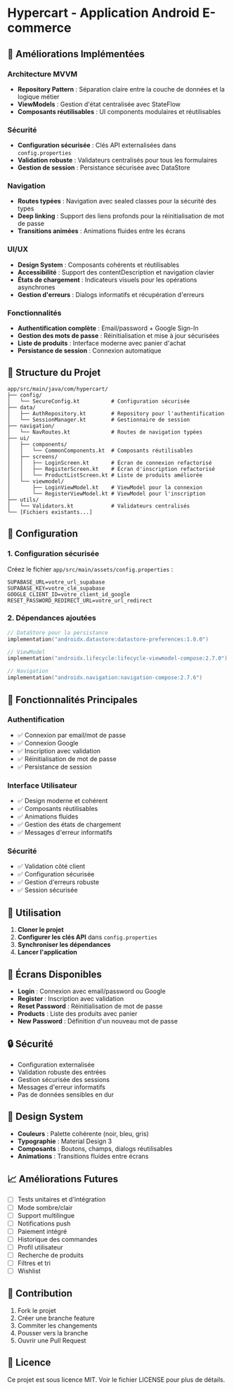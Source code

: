 # Hypercart - Application Android E-commerce

## 🚀 Améliorations Implémentées

### Architecture MVVM
- **Repository Pattern** : Séparation claire entre la couche de données et la logique métier
- **ViewModels** : Gestion d'état centralisée avec StateFlow
- **Composants réutilisables** : UI components modulaires et réutilisables

### Sécurité
- **Configuration sécurisée** : Clés API externalisées dans `config.properties`
- **Validation robuste** : Validateurs centralisés pour tous les formulaires
- **Gestion de session** : Persistance sécurisée avec DataStore

### Navigation
- **Routes typées** : Navigation avec sealed classes pour la sécurité des types
- **Deep linking** : Support des liens profonds pour la réinitialisation de mot de passe
- **Transitions animées** : Animations fluides entre les écrans

### UI/UX
- **Design System** : Composants cohérents et réutilisables
- **Accessibilité** : Support des contentDescription et navigation clavier
- **États de chargement** : Indicateurs visuels pour les opérations asynchrones
- **Gestion d'erreurs** : Dialogs informatifs et récupération d'erreurs

### Fonctionnalités
- **Authentification complète** : Email/password + Google Sign-In
- **Gestion des mots de passe** : Réinitialisation et mise à jour sécurisées
- **Liste de produits** : Interface moderne avec panier d'achat
- **Persistance de session** : Connexion automatique

## 📁 Structure du Projet

```
app/src/main/java/com/hypercart/
├── config/
│   └── SecureConfig.kt          # Configuration sécurisée
├── data/
│   ├── AuthRepository.kt        # Repository pour l'authentification
│   └── SessionManager.kt        # Gestionnaire de session
├── navigation/
│   └── NavRoutes.kt             # Routes de navigation typées
├── ui/
│   ├── components/
│   │   └── CommonComponents.kt  # Composants réutilisables
│   ├── screens/
│   │   ├── LoginScreen.kt       # Écran de connexion refactorisé
│   │   ├── RegisterScreen.kt    # Écran d'inscription refactorisé
│   │   └── ProductListScreen.kt # Liste de produits améliorée
│   └── viewmodel/
│       ├── LoginViewModel.kt    # ViewModel pour la connexion
│       └── RegisterViewModel.kt # ViewModel pour l'inscription
├── utils/
│   └── Validators.kt            # Validateurs centralisés
└── [Fichiers existants...]
```

## 🔧 Configuration

### 1. Configuration sécurisée
Créez le fichier `app/src/main/assets/config.properties` :
```properties
SUPABASE_URL=votre_url_supabase
SUPABASE_KEY=votre_clé_supabase
GOOGLE_CLIENT_ID=votre_client_id_google
RESET_PASSWORD_REDIRECT_URL=votre_url_redirect
```

### 2. Dépendances ajoutées
```kotlin
// DataStore pour la persistance
implementation("androidx.datastore:datastore-preferences:1.0.0")

// ViewModel
implementation("androidx.lifecycle:lifecycle-viewmodel-compose:2.7.0")

// Navigation
implementation("androidx.navigation:navigation-compose:2.7.6")
```

## 🎯 Fonctionnalités Principales

### Authentification
- ✅ Connexion par email/mot de passe
- ✅ Connexion Google
- ✅ Inscription avec validation
- ✅ Réinitialisation de mot de passe
- ✅ Persistance de session

### Interface Utilisateur
- ✅ Design moderne et cohérent
- ✅ Composants réutilisables
- ✅ Animations fluides
- ✅ Gestion des états de chargement
- ✅ Messages d'erreur informatifs

### Sécurité
- ✅ Validation côté client
- ✅ Configuration sécurisée
- ✅ Gestion d'erreurs robuste
- ✅ Session sécurisée

## 🚀 Utilisation

1. **Cloner le projet**
2. **Configurer les clés API** dans `config.properties`
3. **Synchroniser les dépendances**
4. **Lancer l'application**

## 📱 Écrans Disponibles

- **Login** : Connexion avec email/password ou Google
- **Register** : Inscription avec validation
- **Reset Password** : Réinitialisation de mot de passe
- **Products** : Liste des produits avec panier
- **New Password** : Définition d'un nouveau mot de passe

## 🔒 Sécurité

- Configuration externalisée
- Validation robuste des entrées
- Gestion sécurisée des sessions
- Messages d'erreur informatifs
- Pas de données sensibles en dur

## 🎨 Design System

- **Couleurs** : Palette cohérente (noir, bleu, gris)
- **Typographie** : Material Design 3
- **Composants** : Boutons, champs, dialogs réutilisables
- **Animations** : Transitions fluides entre écrans

## 📈 Améliorations Futures

- [ ] Tests unitaires et d'intégration
- [ ] Mode sombre/clair
- [ ] Support multilingue
- [ ] Notifications push
- [ ] Paiement intégré
- [ ] Historique des commandes
- [ ] Profil utilisateur
- [ ] Recherche de produits
- [ ] Filtres et tri
- [ ] Wishlist

## 🤝 Contribution

1. Fork le projet
2. Créer une branche feature
3. Commiter les changements
4. Pousser vers la branche
5. Ouvrir une Pull Request

## 📄 Licence

Ce projet est sous licence MIT. Voir le fichier LICENSE pour plus de détails. 